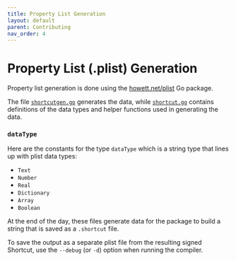 ```yaml
---
title: Property List Generation
layout: default
parent: Contributing
nav_order: 4
---
```


# Property List (.plist) Generation

Property list generation is done using the [howett.net/plist](https://github.com/DHowett/go-plist) Go package.

The file [`shortcutgen.go`](https://github.com/electrikmilk/cherri/blob/main/shortcutgen.go) generates the data,
while [`shortcut.go`](https://github.com/electrikmilk/cherri/blob/main/shortcut.go) contains definitions of the data types and
helper functions used in generating the data.

### `dataType`

Here are the constants for the type `dataType` which is a string type that lines up with plist data types:

- `Text`
- `Number`
- `Real`
- `Dictionary`
- `Array`
- `Boolean`

At the end of the day, these files generate data for the package to build a string that is saved as a `.shortcut` file.

To save the output as a separate plist file from the resulting signed Shortcut, use the `--debug` (or `-d`) option when
running the compiler.
